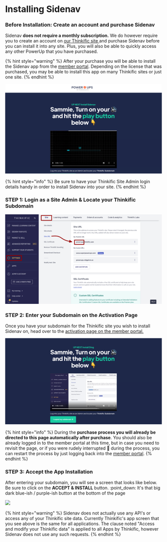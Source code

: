 # Installing Sidenav

### Before Installation:  Create an account and purchase Sidenav

Sidenav **does not require a monthly subscription.** We do however require you to create an account on [our Thinkific site ](https://powerups.thinkific.com/)and purchase Sidenav before you can install it into any site. Plus, you will also be able to quickly access any other PowerUp that you have purchased.

{% hint style="warning" %}
After your purchase you will be able to install the Sidenav app from the [member portal](https://powerups.thinkific.com/pages/playeah-activation).  Depending on the license that was purchased, you may be able to install this app on many Thinkific sites or just one site.
{% endhint %}

![](../.gitbook/assets/Sidenav-Install.png)

{% hint style="info" %}
Be sure to have your Thinkific Site Admin login details handy in order to install Sidenav into your site.
{% endhint %}

### STEP 1: Login as a Site Admin & Locate your Thinkific Subdomain

![](<../.gitbook/assets/Settings-PowerUps-for-Thinkific-Sites-by-Rob-Galvin (1) (1).png>)

### STEP 2: Enter your Subdomain on the Activation Page

Once you have your subdomain for the Thinkific site you wish to install Sidenav on, head over to the [activation page on the member portal.](https://www.superpowerups.com/pages/sidenav-install)

![](<../.gitbook/assets/Ding-Install (1).png>)

{% hint style="info" %}
During the **purchase process you will already be directed to this page automatically after purchase**. You should also be already logged in to the member portal at this time, but in case you need to revisit the page, or if you were rudely interrupted :triumph: during the process, you can restart the process by just logging back into the [member portal](https://powerups.thinkific.com/enrollments).
{% endhint %}

### STEP 3: Accept the App Installation

After entering your subdomain, you will see a screen that looks like below. Be sure to click on the **ACCEPT & INSTALL** button. :point\_down: It's that big dark blue-ish / purple-ish button at the bottom of the page

![](../.gitbook/assets/Install-Sidenav-💥-PowerUp-on-Petsky.png)

{% hint style="warning" %}
Sidenav does not actually use any API's or access any of your Thinkific site data. Currently Thinkific's app screen that you see above is the same for all applications. The clause noted "Access and modify your Thinkific data" is applied to all Apps by Thinkific, however Sidenav does not use any such requests.&#x20;
{% endhint %}

###
